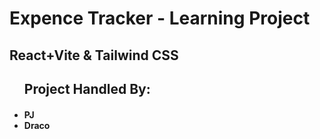
<h1> Expence Tracker - Learning Project </h1>
<h2>React+Vite & Tailwind CSS<h4>
<ul>
<h2>Project Handled By:<h4>
 <li>PJ</li>
 <li>Draco</li>
</ul>
